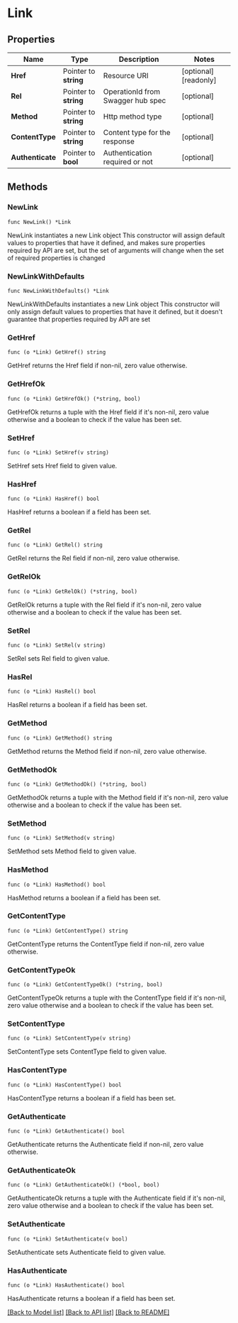 # Link

## Properties

Name | Type | Description | Notes
------------ | ------------- | ------------- | -------------
**Href** | Pointer to **string** | Resource URI | [optional] [readonly] 
**Rel** | Pointer to **string** | OperationId from Swagger hub spec | [optional] 
**Method** | Pointer to **string** | Http method type | [optional] 
**ContentType** | Pointer to **string** | Content type for the response | [optional] 
**Authenticate** | Pointer to **bool** | Authentication required or not | [optional] 

## Methods

### NewLink

`func NewLink() *Link`

NewLink instantiates a new Link object
This constructor will assign default values to properties that have it defined,
and makes sure properties required by API are set, but the set of arguments
will change when the set of required properties is changed

### NewLinkWithDefaults

`func NewLinkWithDefaults() *Link`

NewLinkWithDefaults instantiates a new Link object
This constructor will only assign default values to properties that have it defined,
but it doesn't guarantee that properties required by API are set

### GetHref

`func (o *Link) GetHref() string`

GetHref returns the Href field if non-nil, zero value otherwise.

### GetHrefOk

`func (o *Link) GetHrefOk() (*string, bool)`

GetHrefOk returns a tuple with the Href field if it's non-nil, zero value otherwise
and a boolean to check if the value has been set.

### SetHref

`func (o *Link) SetHref(v string)`

SetHref sets Href field to given value.

### HasHref

`func (o *Link) HasHref() bool`

HasHref returns a boolean if a field has been set.

### GetRel

`func (o *Link) GetRel() string`

GetRel returns the Rel field if non-nil, zero value otherwise.

### GetRelOk

`func (o *Link) GetRelOk() (*string, bool)`

GetRelOk returns a tuple with the Rel field if it's non-nil, zero value otherwise
and a boolean to check if the value has been set.

### SetRel

`func (o *Link) SetRel(v string)`

SetRel sets Rel field to given value.

### HasRel

`func (o *Link) HasRel() bool`

HasRel returns a boolean if a field has been set.

### GetMethod

`func (o *Link) GetMethod() string`

GetMethod returns the Method field if non-nil, zero value otherwise.

### GetMethodOk

`func (o *Link) GetMethodOk() (*string, bool)`

GetMethodOk returns a tuple with the Method field if it's non-nil, zero value otherwise
and a boolean to check if the value has been set.

### SetMethod

`func (o *Link) SetMethod(v string)`

SetMethod sets Method field to given value.

### HasMethod

`func (o *Link) HasMethod() bool`

HasMethod returns a boolean if a field has been set.

### GetContentType

`func (o *Link) GetContentType() string`

GetContentType returns the ContentType field if non-nil, zero value otherwise.

### GetContentTypeOk

`func (o *Link) GetContentTypeOk() (*string, bool)`

GetContentTypeOk returns a tuple with the ContentType field if it's non-nil, zero value otherwise
and a boolean to check if the value has been set.

### SetContentType

`func (o *Link) SetContentType(v string)`

SetContentType sets ContentType field to given value.

### HasContentType

`func (o *Link) HasContentType() bool`

HasContentType returns a boolean if a field has been set.

### GetAuthenticate

`func (o *Link) GetAuthenticate() bool`

GetAuthenticate returns the Authenticate field if non-nil, zero value otherwise.

### GetAuthenticateOk

`func (o *Link) GetAuthenticateOk() (*bool, bool)`

GetAuthenticateOk returns a tuple with the Authenticate field if it's non-nil, zero value otherwise
and a boolean to check if the value has been set.

### SetAuthenticate

`func (o *Link) SetAuthenticate(v bool)`

SetAuthenticate sets Authenticate field to given value.

### HasAuthenticate

`func (o *Link) HasAuthenticate() bool`

HasAuthenticate returns a boolean if a field has been set.


[[Back to Model list]](../README.md#documentation-for-models) [[Back to API list]](../README.md#documentation-for-api-endpoints) [[Back to README]](../README.md)


